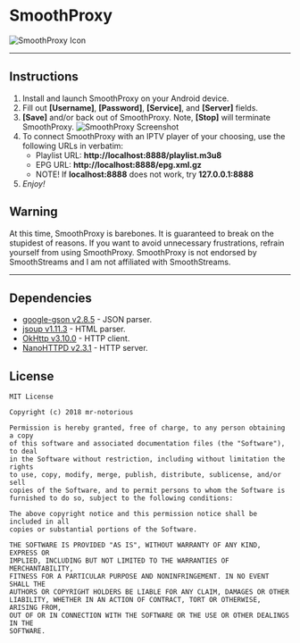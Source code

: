 # SmoothProxy

![SmoothProxy Icon](http://i.imgur.com/cWxIruq.png "Icon courtesy of Obs")

---

## Instructions
1. Install and launch SmoothProxy on your Android device.
2. Fill out **[Username]**, **[Password]**, **[Service]**, and **[Server]** fields.
3. **[Save]** and/or back out of SmoothProxy. Note, **[Stop]** will terminate SmoothProxy.
![SmoothProxy Screenshot](https://i.imgur.com/9CwzSnh.png)
4. To connect SmoothProxy with an IPTV player of your choosing, use the following URLs in verbatim:
    * Playlist URL: **http://localhost:8888/playlist.m3u8**
    * EPG URL: **http://localhost:8888/epg.xml.gz**
    * NOTE! If **localhost:8888** does not work, try **127.0.0.1:8888**
5. *Enjoy!*

## Warning
At this time, SmoothProxy is barebones. It is guaranteed to break on the stupidest of reasons. If you want to avoid unnecessary frustrations, refrain yourself from using SmoothProxy. SmoothProxy is not endorsed by SmoothStreams and I am not affiliated with SmoothStreams.

---

## Dependencies
* [google-gson v2.8.5](https://github.com/google/gson) - JSON parser.
* [jsoup v1.11.3](https://github.com/jhy/jsoup) - HTML parser.
* [OkHttp v3.10.0](https://github.com/square/okhttp) - HTTP client.
* [NanoHTTPD v2.3.1](https://github.com/NanoHttpd/nanohttpd) - HTTP server.

## License
```
MIT License

Copyright (c) 2018 mr-notorious

Permission is hereby granted, free of charge, to any person obtaining a copy
of this software and associated documentation files (the "Software"), to deal
in the Software without restriction, including without limitation the rights
to use, copy, modify, merge, publish, distribute, sublicense, and/or sell
copies of the Software, and to permit persons to whom the Software is
furnished to do so, subject to the following conditions:

The above copyright notice and this permission notice shall be included in all
copies or substantial portions of the Software.

THE SOFTWARE IS PROVIDED "AS IS", WITHOUT WARRANTY OF ANY KIND, EXPRESS OR
IMPLIED, INCLUDING BUT NOT LIMITED TO THE WARRANTIES OF MERCHANTABILITY,
FITNESS FOR A PARTICULAR PURPOSE AND NONINFRINGEMENT. IN NO EVENT SHALL THE
AUTHORS OR COPYRIGHT HOLDERS BE LIABLE FOR ANY CLAIM, DAMAGES OR OTHER
LIABILITY, WHETHER IN AN ACTION OF CONTRACT, TORT OR OTHERWISE, ARISING FROM,
OUT OF OR IN CONNECTION WITH THE SOFTWARE OR THE USE OR OTHER DEALINGS IN THE
SOFTWARE.
```
